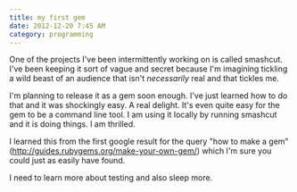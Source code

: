 ```yaml
---
title: my first gem
date: 2012-12-20 7:45 AM
category: programming
---
```


One of the projects I've been intermittently working on is called smashcut. I've been keeping it sort of vague and secret because I'm imagining tickling a wild beast of an audience that isn't *necessarily* real and that tickles me.

I'm planning to release it as a gem soon enough. I've just learned how to do that and it was shockingly easy. A real delight. It's even quite easy for the gem to be a command line tool. I am using it locally by running smashcut and it is doing things. I am thrilled.

I learned this from the first google result for the query "how to make a gem" (<http://guides.rubygems.org/make-your-own-gem/>) which I'm sure you could just as easily have found.

I need to learn more about testing and also sleep more.
